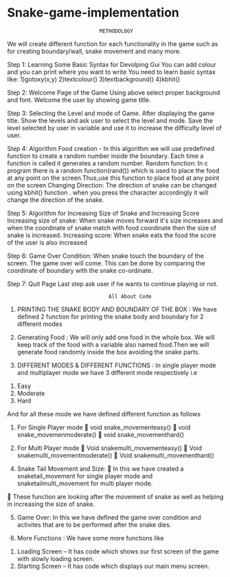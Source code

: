 # Snake-game-implementation

                                  METHODOLOGY

We will create different function for each functionality in the game such as for creating
boundary/wall, snake movement and many more.

Step 1: Learning Some Basic Syntax for Devolping Gui
You can add colour and you can print where you want to write You
need to learn basic syntax like:
1)gotoxy(x,y)
2)textcolour()
3)textbackground()
4)kbhit()

Step 2: Welcome Page of the Game
Using above select proper background and font.
Welcome the user by showing game title.

Step 3: Selecting the Level and mode of Game.
After displaying the game title. Show the levels and ask user to select the level and mode. Save the
level selected by user in variable and use it to increase the difficulty level of user.

Step 4: Algorithm
Food creation - In this algorithm we will use predefined function to create a random
number inside the boundary. Each time a function is called it generates a random number.
Random function: In c program there is a random function(rand()) which is used to place the food at any point on
the screen.Thus,use this function to place food at any point on the screen
Changing Direction: The direction of snake can be changed using kbhit() function .
when you press the character accordingly it will change the direction of the snake.

Step 5: Algorithm for Increasing Size of Snake and Increasing Score Increasing size of
snake: When snake moves forward it's size increases and when the coordinate of snake match with food
coordinate then the size of snake is increased.
Increasing score: When snake eats the food the score of the user is also increased

Step 6: Game Over Condition:
When snake touch the boundary of the screen. The game over will come.
This can be done by comparing the coordinate of boundary with the snake co-ordinate.

Step 7: Quit Page
Last step ask user if he wants to continue playing or not.

                                     All About Code
                                     
1. PRINTING THE SNAKE BODY AND BOUNDARY OF THE BOX : We have defined 2 function for printing the snake body and boundary for 2 different modes

2. Generating Food : We will only add one food in the whole box. We will keep track of the food with a variable also named food.Then we will generate food randomly inside the box avoiding the snake parts.

3. DIFFERENT MODES & DIFFERENT FUNCTIONS : In single player mode and multiplayer mode we have 3 different mode respectively i.e
1) Easy 
2) Moderate
3) Hard

And for all these mode we have defined different function as follows

1) For Single Player mode
 void snake_movementeasy()
 void snake_movemenmoderate()
 void snake_movementhard()

2) For Multi Player mode
 Void snakemulti_movementeasy()
 Void snakemulti_movementmoderate()
 Void snakemulti_movementhard()

4. Snake Tail Movement and Size:
 In this we have created a snaketail_movement for single player mode and
snaketailmulti_movement for multi player mode.

 These function are looking after the movement of snake as well as helping in increasing the
size of snake.

5. Game Over: In this we have defined the game over condition and activites that are to be performed after the snake dies.

6. More Functions : We have some more functions like 
1) Loading Screen – It has code which shows our first screen of the game with slowly loading screen.
2) Starting Screen – It has code which displays our main menu screen.



